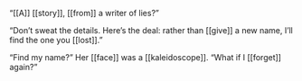 “[[A]] [[story]], [[from]] a writer of lies?”

“Don’t sweat the details. Here’s the deal: rather than [[give]] a new name, I’ll find the one you [[lost]].”

“Find my name?” Her [[face]] was a [[kaleidoscope]]. “What if I [[forget]] again?”